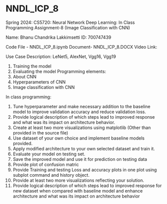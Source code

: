 # NNDL_ICP_8
Spring 2024: CS5720: Neural Network Deep Learning: In Class Programming Assignment-8 (Image Classification with CNN)

Name: Bhanu Chandrika Lakkimsetti ID: 700747439

Code File - NNDL_ICP_8.ipynb Document- NNDL_ICP_8.DOCX Video Link: 

Use Case Description:
LeNet5, AlexNet, Vgg16, Vgg19
1. Training the model
2. Evaluating the model
Programming elements:
1. About CNN
2. Hyperparameters of CNN
3. Image classification with CNN

In class programming:
1. Tune hyperparameter and make necessary addition to the baseline model to improve validation accuracy 
and reduce validation loss. 
2. Provide logical description of which steps lead to improved response and what was its impact on 
architecture behavior.
3. Create at least two more visualizations using matplotlib (Other than provided in the source file)
4. Use dataset of your own choice and implement baseline models provided.
5. Apply modified architecture to your own selected dataset and train it.
6. Evaluate your model on testing set.
7. Save the improved model and use it for prediction on testing data
8. Provide plot of confusion matric
9. Provide Training and testing Loss and accuracy plots in one plot using subplot command and history object.
10. Provide at least two more visualizations reflecting your solution. 
11. Provide logical description of which steps lead to improved response for new dataset when compared with 
baseline model and enhance architecture and what was its impact on architecture behavior
